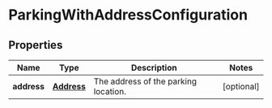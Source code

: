 
# ParkingWithAddressConfiguration

## Properties
Name | Type | Description | Notes
------------ | ------------- | ------------- | -------------
**address** | [**Address**](Address.md) | The address of the parking location. |  [optional]



